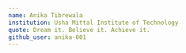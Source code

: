 ```yaml
---
name: Anika Tibrewala
institution: Usha Mittal Institute of Technology
quote: Dream it. Believe it. Achieve it.
github_user: anika-001
---
```

